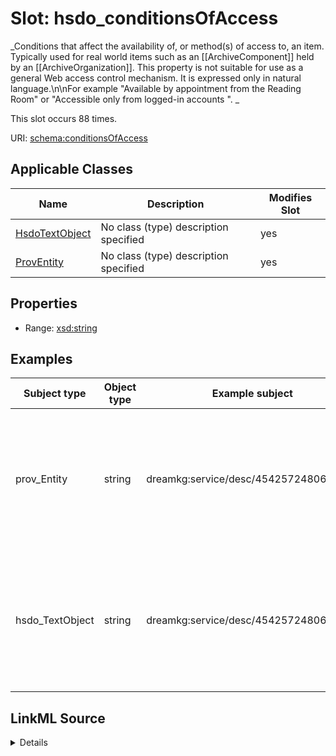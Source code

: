 

# Slot: hsdo_conditionsOfAccess


_Conditions that affect the availability of, or method(s) of access to, an item. Typically used for real world items such as an [[ArchiveComponent]] held by an [[ArchiveOrganization]]. This property is not suitable for use as a general Web access control mechanism. It is expressed only in natural language.\n\nFor example "Available by appointment from the Reading Room" or "Accessible only from logged-in accounts ". _






This slot occurs 88 times.


URI: [schema:conditionsOfAccess](http://schema.org/conditionsOfAccess)



<!-- no inheritance hierarchy -->





## Applicable Classes

| Name | Description | Modifies Slot |
| --- | --- | --- |
| [HsdoTextObject](../classes/HsdoTextObject.md) | No class (type) description specified |  yes  |
| [ProvEntity](../classes/ProvEntity.md) | No class (type) description specified |  yes  |







## Properties

* Range: [xsd:string](http://www.w3.org/2001/XMLSchema#string)






## Examples

| Subject type | Object type | Example subject | Example object | Occurrences |
| --- | --- | --- | --- | --- |
| prov_Entity | string | dreamkg:service/desc/4542572480692224 | Must have Medical Assistance (Medicaid). This program helps people who are 13 to 19 years old. | 88 |
| hsdo_TextObject | string | dreamkg:service/desc/4542572480692224 | Must have Medical Assistance (Medicaid). This program helps people who are 13 to 19 years old. | 88 |




## LinkML Source

<details>

```yaml
name: hsdo_conditionsOfAccess
annotations:
  count:
    tag: count
    value: 88
description: 'Conditions that affect the availability of, or method(s) of access to,
  an item. Typically used for real world items such as an [[ArchiveComponent]] held
  by an [[ArchiveOrganization]]. This property is not suitable for use as a general
  Web access control mechanism. It is expressed only in natural language.\n\nFor example
  "Available by appointment from the Reading Room" or "Accessible only from logged-in
  accounts ". '
examples:
- object:
    example_object: Must have Medical Assistance (Medicaid). This program helps people
      who are 13 to 19 years old.
    example_object_type: string
    example_predicate: schema:conditionsOfAccess
    example_subject: dreamkg:service/desc/4542572480692224
    example_subject_type: prov_Entity
- object:
    example_object: Must have Medical Assistance (Medicaid). This program helps people
      who are 13 to 19 years old.
    example_object_type: string
    example_predicate: schema:conditionsOfAccess
    example_subject: dreamkg:service/desc/4542572480692224
    example_subject_type: hsdo_TextObject
from_schema: dream-kg
rank: 1000
slot_uri: schema:conditionsOfAccess
alias: hsdo_conditionsOfAccess
domain_of:
- hsdo_TextObject
- prov_Entity
range: string

```
</details>
